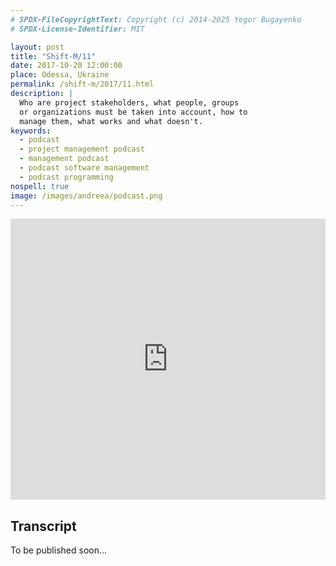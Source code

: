 ```yaml
---
# SPDX-FileCopyrightText: Copyright (c) 2014-2025 Yegor Bugayenko
# SPDX-License-Identifier: MIT

layout: post
title: "Shift-M/11"
date: 2017-10-20 12:00:00
place: Odessa, Ukraine
permalink: /shift-m/2017/11.html
description: |
  Who are project stakeholders, what people, groups
  or organizations must be taken into account, how to
  manage them, what works and what doesn't.
keywords:
  - podcast
  - project management podcast
  - management podcast
  - podcast software management
  - podcast programming
nospell: true
image: /images/andreea/podcast.png
---
```


<iframe width="100%" height="450" scrolling="no" frameborder="no" src="https://w.soundcloud.com/player/?url=https%3A//api.soundcloud.com/tracks/347940579%3Fsecret_token%3Ds-0YaIs&amp;color=%23ff5500&amp;auto_play=false&amp;hide_related=false&amp;show_comments=true&amp;show_user=true&amp;show_reposts=false&amp;show_teaser=true&amp;visual=true"></iframe>

## Transcript

To be published soon...
